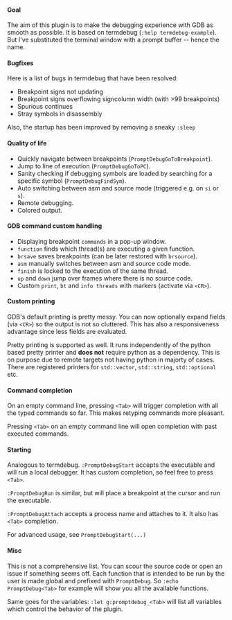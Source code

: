 #### Goal

The aim of this plugin is to make the debugging experience with GDB as smooth as possible. It is based on
termdebug (`:help termdebug-example`). But I've substituted the terminal window with a prompt buffer -- hence the name.

#### Bugfixes

Here is a list of bugs in termdebug that have been resolved:
- Breakpoint signs not updating
- Breakpoint signs overflowing signcolumn width (with >99 breakpoints)
- Spurious continues
- Stray symbols in disassembly

Also, the startup has been improved by removing a sneaky `:sleep`

#### Quality of life

- Quickly navigate between breakpoints (`PromptDebugGoToBreakpoint`).
- Jump to line of execution (`PromptDebugGoToPC`).
- Sanity checking if debugging symbols are loaded by searching for a specific symbol (`PromptDebugFindSym`).
- Auto switching between asm and source mode (triggered e.g. on `si` or `s`).
- Remote debugging.
- Colored output.

#### GDB command custom handling

- Displaying breakpoint `commands` in a pop-up window.
- `function` finds which thread(s) are executing a given function.
- `brsave` saves breakpoints (can be later restored with `brsource`).
- `asm` manually switches between asm and source code mode.
- `finish` is locked to the execution of the same thread.
- `up` and `down` jump over frames where there is no source code.
- Custom `print`, `bt` and `info threads` with markers (activate via `<CR>`).

#### Custom printing

GDB's default printing is pretty messy. You can now optionally expand fields (via `<CR>`) so the output is not so
cluttered. This has also a responsiveness advantage since less fields are evaluated.

Pretty printing is supported as well. It runs independently of the python based pretty printer and **does not** require
python as a dependency. This is on purpose due to remote targets not having python in majorty of cases. There are
registered printers for `std::vector`, `std::string`, `std::optional` etc.

#### Command completion

On an empty command line, pressing `<Tab>` will trigger completion with all the typed commands so far. This makes retyping
commands more pleasant.

Pressing `<Tab>` on an empty command line will open completion with past executed commands.

#### Starting

Analogous to termdebug. `:PromptDebugStart` accepts the executable and will run a local debugger. It has custom
completion, so feel free to press `<Tab>`.

`:PromptDebugRun` is similar, but will place a breakpoint at the cursor and run the executable.

`:PromptDebugAttach` accepts a process name and attaches to it. It also has `<Tab>` completion.

For advanced usage, see `PromptDebugStart(...)`

#### Misc

This is not a comprehensive list. You can scour the source code or open an issue if something seems off. Each function
that is intended to be run by the user is made global and prefixed with `PromptDebug`. So `:echo PromptDebug<Tab>` for
example will show you all the available functions.

Same goes for the variables: `:let g:promptdebug_<Tab>` will list all variables which control the behavior of the
plugin.
